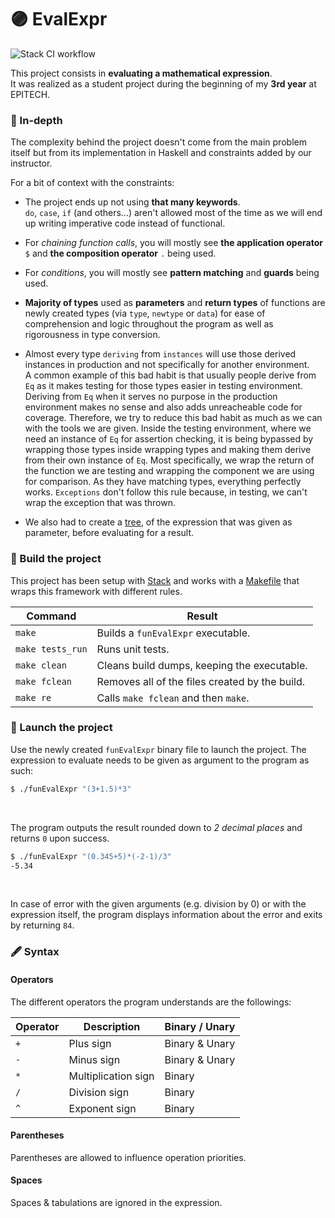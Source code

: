 # 🟣 EvalExpr

![Stack CI workflow](https://github.com/guillaumebgd/EvalExpr/actions/workflows/main.yml/badge.svg)

This project consists in **evaluating a mathematical expression**.<br />
It was realized as a student project during the beginning of my **3rd year** at EPITECH.

### 🔎 In-depth

The complexity behind the project doesn't come from the main problem itself but from its implementation in Haskell and constraints added by our instructor.

For a bit of context with the constraints:

- The project ends up not using **that many keywords**.<br />
`do`, `case`, `if` (and others...) aren't allowed most of the time as we will end up writing imperative code instead of functional.

- For *chaining function calls*, you will mostly see **the application operator** `$` and **the composition operator** `.` being used.

- For *conditions*, you will mostly see **pattern matching** and **guards** being used.

- **Majority of types** used as **parameters** and **return types** of functions are newly created types (via `type`, `newtype` or `data`) for ease of comprehension and logic throughout the program as well as rigorousness in type conversion.

- Almost every type `deriving` from `instances` will use those derived instances in production and not specifically for another environment.<br />
A common example of this bad habit is that usually people derive from `Eq` as it makes testing for those types easier in testing environment.<br />
Deriving from `Eq` when it serves no purpose in the production environment makes no sense and also adds unreacheable code for coverage.
Therefore, we try to reduce this bad habit as much as we can with the tools we are given.
Inside the testing environment, where we need an instance of `Eq` for assertion checking, it is being bypassed by wrapping those types inside wrapping types and making them derive from their own instance of `Eq`.
Most specifically, we wrap the return of the function we are testing and wrapping the component we are using for comparison. As they have matching types, everything perfectly works.
`Exceptions` don't follow this rule because, in testing, we can't wrap the exception that was thrown.

- We also had to create a [tree](https://en.wikipedia.org/wiki/Tree_(graph_theory)), of the expression that was given as parameter, before evaluating for a result.

### 🔨 Build the project

This project has been setup with [Stack](https://docs.haskellstack.org/en/stable/README/) and works with a [Makefile](https://en.wikipedia.org/wiki/Make_(software)) that wraps this framework with different rules.

| Command          | Result                                          |
| ---------------- | ----------------------------------------------- |
| `make`           | Builds a ```funEvalExpr``` executable.          |
| `make tests_run` | Runs unit tests.                                |
| `make clean`     | Cleans build dumps, keeping the executable.     |
| `make fclean`    | Removes all of the files created by the build.  |
| `make re`        | Calls `make fclean` and then `make`.            |

### 🚀 Launch the project

Use the newly created `funEvalExpr` binary file to launch the project.
The expression to evaluate needs to be given as argument to the program as such:

```bash
$ ./funEvalExpr "(3+1.5)*3"
```
<br />

The program outputs the result rounded down to *2 decimal places* and returns `0` upon success.

```bash
$ ./funEvalExpr "(0.345+5)*(-2-1)/3"
-5.34
```
<br />

In case of error with the given arguments (e.g. division by 0) or with the expression itself, the program displays information about the error and exits by returning `84`.

### 🖋️ Syntax

#### Operators

The different operators the program understands are the followings:

| Operator | Description         | Binary / Unary |
| -------- | ------------------- | -------------- |
| `+`      | Plus sign           | Binary & Unary |
| `-`      | Minus sign          | Binary & Unary |
| `*`      | Multiplication sign | Binary         |
| `/`      | Division sign       | Binary         |
| `^`      | Exponent sign       | Binary         |

#### Parentheses

Parentheses are allowed to influence operation priorities.

#### Spaces

Spaces & tabulations are ignored in the expression.
